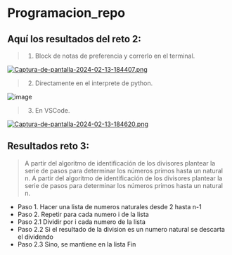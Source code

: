 # Programacion_repo

## Aquí los resultados del reto 2:
>1) Block de notas de preferencia y correrlo en el terminal.

[![Captura-de-pantalla-2024-02-13-184407.png](https://i.postimg.cc/N0PbJkNg/Captura-de-pantalla-2024-02-13-184407.png)](https://postimg.cc/sB7p17d8)

>2) Directamente en el interprete de python.
 
![image](https://github.com/SebastianCespedes12/Programacion_repo/assets/159057371/40533d2c-b2ac-4680-92a1-1cb7cbfb860a)

> 3) En VSCode.

[![Captura-de-pantalla-2024-02-13-184620.png](https://i.postimg.cc/g0f8LSS6/Captura-de-pantalla-2024-02-13-184620.png)](https://postimg.cc/4KQmr5TJ)

## Resultados reto 3:
>A partir del algoritmo de identificación de los divisores plantear la serie de pasos para determinar los números primos hasta un natural n. A partir del algoritmo de identificación de los divisores plantear la serie de pasos para determinar los números primos hasta un natural n.

- Paso 1. Hacer una lista de numeros naturales desde 2 hasta n-1
- Paso 2. Repetir para cada numero i de la lista
- Paso 2.1 Dividir por i cada numero de la lista
- Paso 2.2 Si el resultado de la division es un numero natural se descarta el dividendo
- Paso 2.3 Sino, se mantiene en la lista
  Fin
        
